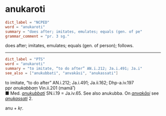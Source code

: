 # anukaroti

``` toml
dict_label = "NCPED"
word = "anukaroti"
summary = "does after; imitates, emulates; equals (gen. of pe"
grammar_comment = "pr. 3 sg."
```

does after; imitates, emulates; equals (gen. of person); follows.

--------------------

``` toml
dict_label = "PTS"
word = "anukaroti"
summary = "to imitate, “to do after” AN.i.212; Ja.i.491; Ja.i"
see_also = ["anukubbati", "anvakāsi", "anukassati"]
```

to imitate, “to do after” AN.i.212; Ja.i.491; Ja.ii.162; Dhp\-a.iv.197  
ppr *anukabbaṃ* Vin.ii.201 (mamâ˚)  
■ Med. *[anukubbati](anukubbati.md)* SN.i.19 = Ja.iv.65. See also anukubba. On *[anvakāsi](anvakāsi.md)* see *[anukassati](anukassati.md)* 2.

anu \+ *kṛ*.

